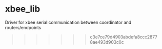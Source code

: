 # xbee_lib
Driver for xbee serial communication between coordinator and routers/endpoints
>>>>>>> c3e7ce79d4903abdefa8ccc28778ae493d903c0c
